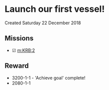 # Launch our first vessel!
Created Saturday 22 December 2018

Missions
--------

* ☑ [m:KRB:2](../m/KRB/2.markdown)


Reward
------

* 3200-1-1 - 'Achieve goal' complete!
* 2080-1-1


